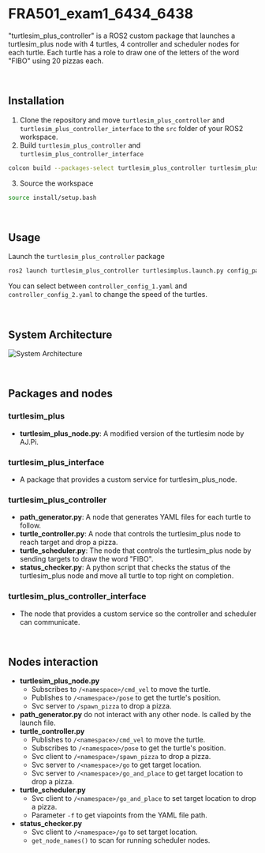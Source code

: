 # FRA501_exam1_6434_6438
"turtlesim_plus_controller" is a ROS2 custom package that launches a turtlesim_plus node with 4 turtles, 4 controller and scheduler nodes for each turtle. Each turtle has a role to draw one of the letters of the word "FIBO" using 20 pizzas each.

<br>

## Installation
1. Clone the repository and move `turtlesim_plus_controller` and `turtlesim_plus_controller_interface` to the `src` folder of your ROS2 workspace.
2. Build `turtlesim_plus_controller` and `turtlesim_plus_controller_interface`
```bash
colcon build --packages-select turtlesim_plus_controller turtlesim_plus_controller_interface
```
3. Source the workspace
```bash
source install/setup.bash
```

<br>

## Usage
Launch the `turtlesim_plus_controller` package
```bash
ros2 launch turtlesim_plus_controller turtlesimplus.launch.py config_path:="controller_config_1.yaml"
```
You can select between `controller_config_1.yaml` and `controller_config_2.yaml` to change the speed of the turtles.

<br>

## System Architecture
![System Architecture]()

<br>

## Packages and nodes

### turtlesim_plus
- **turtlesim_plus_node.py**: A modified version of the turtlesim node by AJ.Pi.

### turtlesim_plus_interface
- A package that provides a custom service for turtlesim_plus_node.

### turtlesim_plus_controller
- **path_generator.py**: A node that generates YAML files for each turtle to follow.
- **turtle_controller.py**: A node that controls the turtlesim_plus node to reach target and drop a pizza.
- **turtle_scheduler.py**: The node that controls the turtlesim_plus node by sending targets to draw the word "FIBO".
- **status_checker.py**: A python script that checks the status of the turtlesim_plus node and move all turtle to top right on completion.

### turtlesim_plus_controller_interface
- The node that provides a custom service so the controller and scheduler can communicate.

<br>

## Nodes interaction

- **turtlesim_plus_node.py**
    - Subscribes to `/<namespace>/cmd_vel` to move the turtle.
    - Publishes to `/<namespace>/pose` to get the turtle's position.
    - Svc server to `/spawn_pizza` to drop a pizza.
- **path_generator.py** do not interact with any other node. Is called by the launch file.
- **turtle_controller.py**
    - Publishes to `/<namespace>/cmd_vel` to move the turtle.
    - Subscribes to `/<namespace>/pose` to get the turtle's position.
    - Svc client to `/<namespace>/spawn_pizza` to drop a pizza.
    - Svc server to `/<namespace>/go` to get target location.
    - Svc server to `/<namespace>/go_and_place` to get target location to drop a pizza.
- **turtle_scheduler.py**
    - Svc client to `/<namespace>/go_and_place` to set target location to drop a pizza.
    - Parameter `-f` to get viapoints from the YAML file path.
- **status_checker.py**
    - Svc client to `/<namespace>/go` to set target location.
    - `get_node_names()` to scan for running scheduler nodes.
